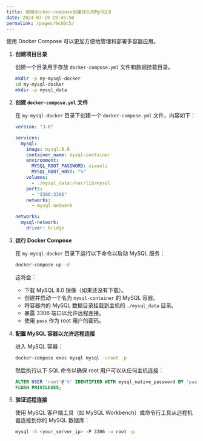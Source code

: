 ```yaml
---
title: 使用docker-compose创建持久的MySQL8
date: 2024-07-19 19:45:50
permalink: /pages/9c60c5/
---
```

使用 Docker Compose 可以更加方便地管理和部署多容器应用。

1. **创建项目目录**

   创建一个目录用于存放 `docker-compose.yml` 文件和数据挂载目录。

   ```sh
   mkdir -p my-mysql-docker
   cd my-mysql-docker
   mkdir -p mysql_data
   ```

2. **创建 `docker-compose.yml` 文件**

   在 `my-mysql-docker` 目录下创建一个 `docker-compose.yml` 文件，内容如下：

   ```yaml
   version: "3.8"

   services:
     mysql:
       image: mysql:8.0
       container_name: mysql-container
       environment:
         MYSQL_ROOT_PASSWORD: xiwanli
         MYSQL_ROOT_HOST: "%"
       volumes:
         - ./mysql_data:/var/lib/mysql
       ports:
         - "3306:3306"
       networks:
         - mysql-network

   networks:
     mysql-network:
       driver: bridge
   ```

3. **运行 Docker Compose**

   在 `my-mysql-docker` 目录下运行以下命令以启动 MySQL 服务：

   ```sh
   docker-compose up -d
   ```

   这将会：

   - 下载 MySQL 8.0 镜像（如果还没有下载）。
   - 创建并启动一个名为 `mysql-container` 的 MySQL 容器。
   - 将容器内的 MySQL 数据目录挂载到主机的 `./mysql_data` 目录。
   - 暴露 3306 端口以允许远程连接。
   - 使用 `pass` 作为 root 用户的密码。

4. **配置 MySQL 容器以允许远程连接**

   进入 MySQL 容器：

   ```sh
   docker-compose exec mysql mysql -uroot -p
   ```

   然后执行以下 SQL 命令以确保 root 用户可以从任何主机连接：

   ```sql
   ALTER USER 'root'@'%' IDENTIFIED WITH mysql_native_password BY 'pass';
   FLUSH PRIVILEGES;
   ```

5. **验证远程连接**

   使用 MySQL 客户端工具（如 MySQL Workbench）或命令行工具从远程机器连接到你的 MySQL 数据库：

   ```sh
   mysql -h <your_server_ip> -P 3306 -u root -p
   ```
